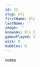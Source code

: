 ```yaml
---
id: 21
slug: oli
firstName: Oli
lastName: ''
image: ''
knownAs: Oli 2
gamesPlayed: 5
wins: 0
bubbles: 0
---
```


notes
